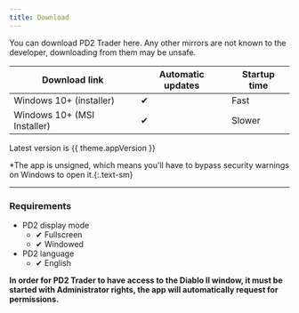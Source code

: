 ```yaml
---
title: Download
---
```


<script setup>
import { useData } from 'vitepress'

const { theme } = useData()
</script>


You can download PD2 Trader here. Any other mirrors are not known
to the developer, downloading from them may be unsafe.

| Download link                                                                                                                                                | Automatic updates | Startup time |
|--------------------------------------------------------------------------------------------------------------------------------------------------------------|------------------|--------------|
| <a :href="`${theme.github.releasesUrl}/download/v${theme.appVersion}/PD2.Trader_${theme.appVersion}_x64-setup.exe`">Windows 10+ (installer)</a>              | ✔ | Fast |
| <a :href="`${theme.github.releasesUrl}/download/v${theme.appVersion}/PD2.Trader_${theme.appVersion}_x64_en-US.msi`">Windows 10+ (MSI Installer)</a> | ✔ | Slower |

Latest version is <span class="bg-gray-100 border rounded px-1">{{ theme.appVersion }}</span>

*The app is unsigned, which means you'll have to bypass security
warnings on Windows to open it.{:.text-sm}

---

### Requirements

- PD2 display mode
    - ✔ Fullscreen
    - ✔ Windowed
- PD2 language
    - ✔ English

**In order for PD2 Trader to have access to the Diablo II window, it must be started with Administrator rights, the app will automatically request for permissions.**